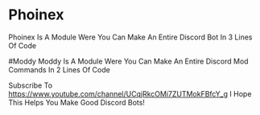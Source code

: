 # Phoinex
Phoinex Is A Module Were You Can Make An Entire Discord Bot In 3 Lines Of Code

#Moddy
Moddy Is A Module Were You Can Make An Entire Discord Mod Commands In 2 Lines Of Code


Subscribe To https://www.youtube.com/channel/UCqjRkcOMi7ZUTMokFBfcY_g
I Hope This Helps You Make Good Discord Bots!
